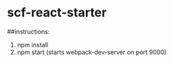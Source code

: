 # scf-react-starter

##instructions:
1) npm install
2) npm start (starts webpack-dev-server on port 9000)
